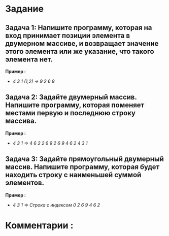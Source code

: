 # Задание
## Задача 1: Напишите программу, которая на вход принимает позиции элемента в двумерном массиве, и возвращает значение этого элемента или же указание, что такого элемента нет.

**Пример :**
*   _4 3 1 (1,2) => 9_
    _2 6 9_

## Задача 2: Задайте двумерный массив. Напишите программу, которая поменяет местами первую и последнюю строку массива.

**Пример :**
*   _4 3 1 => 4 6 2_
    _2 6 9    2 6 9_
    _4 6 2    4 3 1_

## Задача 3: Задайте прямоугольный двумерный массив. Напишите программу, которая будет находить строку с наименьшей суммой элементов.

**Пример :**
*   _4 3 1 => Строка с индексом 0_
    _2 6 9_
    _4 6 2_


# **Комментарии :** 

